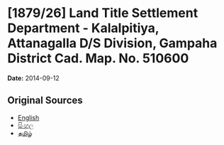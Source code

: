 # [1879/26] Land Title Settlement Department - Kalalpitiya, Attanagalla D/S Division, Gampaha District Cad. Map. No. 510600

**Date:** 2014-09-12

## Original Sources

- [English](https://documents.gov.lk/view/extra-gazettes/2014/9/1879-26_E.pdf)
- [සිංහල](https://documents.gov.lk/view/extra-gazettes/2014/9/1879-26_S.pdf)
- [தமிழ்](https://documents.gov.lk/view/extra-gazettes/2014/9/1879-26_T.pdf)
